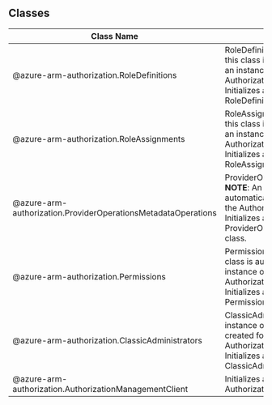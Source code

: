 ## Classes
| Class Name | Description |
|---|---|
| @azure-arm-authorization.RoleDefinitions |RoleDefinitions __NOTE__: An instance of this class is automatically created for an instance of the AuthorizationManagementClient. Initializes a new instance of the RoleDefinitions class.|
| @azure-arm-authorization.RoleAssignments |RoleAssignments __NOTE__: An instance of this class is automatically created for an instance of the AuthorizationManagementClient. Initializes a new instance of the RoleAssignments class.|
| @azure-arm-authorization.ProviderOperationsMetadataOperations |ProviderOperationsMetadataOperations __NOTE__: An instance of this class is automatically created for an instance of the AuthorizationManagementClient. Initializes a new instance of the ProviderOperationsMetadataOperations class.|
| @azure-arm-authorization.Permissions |Permissions __NOTE__: An instance of this class is automatically created for an instance of the AuthorizationManagementClient. Initializes a new instance of the Permissions class.|
| @azure-arm-authorization.ClassicAdministrators |ClassicAdministrators __NOTE__: An instance of this class is automatically created for an instance of the AuthorizationManagementClient. Initializes a new instance of the ClassicAdministrators class.|
| @azure-arm-authorization.AuthorizationManagementClient |Initializes a new instance of the AuthorizationManagementClient class.|
